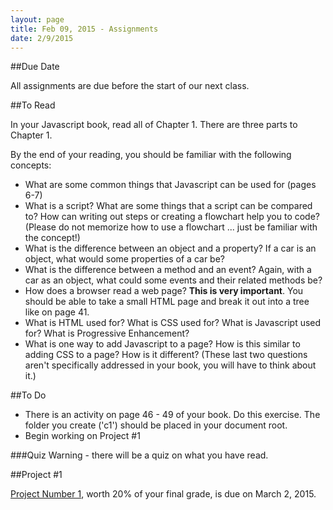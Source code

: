 ```yaml
---
layout: page
title: Feb 09, 2015 - Assignments
date: 2/9/2015
---
```


##Due Date

All assignments are due before the start of our next class.

##To Read

In your Javascript book, read all of Chapter 1.  There are three parts to Chapter 1.

By the end of your reading, you should be familiar with the following concepts:

- What are some common things that Javascript can be used for (pages 6-7)
- What is a script?  What are some things that a script can be compared to?  How can writing out steps or creating a flowchart help you to code? (Please do not memorize how to use a flowchart ... just be familiar with the concept!)
- What is the difference between an object and a property?  If a car is an object, what would some properties of a car be?
- What is the difference between a method and an event?  Again, with a car as an object, what could some events and their related methods be?
- How does a browser read a web page?  **This is very important**.  You should be able to take a small HTML page and break it out into a tree like on page 41.
- What is HTML used for?  What is CSS used for?  What is Javascript used for?  What is Progressive Enhancement?
- What is one way to add Javascript to a page?  How is this similar to adding CSS to a page?  How is it different? (These last two questions aren't specifically addressed in your book, you will have to think about it.)


##To Do

- There is an activity on page 46 - 49 of your book.  Do this exercise.  The folder you create ('c1') should be placed in your document root.
- Begin working on Project #1

###Quiz Warning - there will be a quiz on what you have read.

##Project #1

[Project Number 1](2015-02-11-project1.html), worth 20% of your final grade, is due on March 2, 2015.